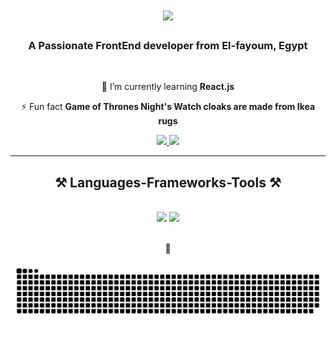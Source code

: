
<h1 align="center">
    <img src="https://readme-typing-svg.herokuapp.com/?font=Righteous&size=35&center=true&vCenter=true&width=500&height=70&duration=4000&lines=Hi+There!+👋;+I'm+Mohammed+Mahmoud!;" />
</h1>

<h3 align="center">A Passionate FrontEnd developer from El-fayoum, Egypt</h3>
<br/>
<div align="center">
 
 🌱 I’m currently learning **React.js**

⚡ Fun fact **Game of Thrones Night's Watch cloaks are made from Ikea rugs**

 </div>
 
<div align="center"> 
  <a href="mailto:moseleeeem12@gmail.com">
    <img src="https://img.shields.io/badge/Gmail-333333?style=for-the-badge&logo=gmail&logoColor=red" />
  </a>
  <a href="https://www.linkedin.com/in/mohammed-mahmoud-ali-85419925a/" target="_blank">
    <img src="https://img.shields.io/badge/LinkedIn-0077B5?style=for-the-badge&logo=linkedin&logoColor=white" target="_blank" />
  </a>
</div>

 <hr/>
 
<h2 align="center">⚒️ Languages-Frameworks-Tools ⚒️</h2>
<br/>
<div align="center">
    <img src="https://skillicons.dev/icons?i=react,bootstrap,html,css,vscode,github,figma,tailwind,git" />
    <img src="https://skillicons.dev/icons?i=python,javascript,typescript,c,java,c++" /><br>
</div>
<br/>

<p align="center">🐍</p>

![snake gif](https://github.com/M0hammedMahm0ud/M0hammedMahm0ud/blob/output/github-snake-dark.svg)
